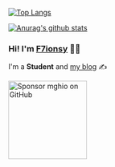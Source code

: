 [![Top Langs](https://github-readme-stats.vercel.app/api/top-langs/?username=F7ionsy&hide=html)](https://github.com/anuraghazra/github-readme-stats)

[![Anurag's github stats](https://github-readme-stats.vercel.app/api?username=F7ionsy&show_icons=true&theme=radical)](https://github.com/anuraghazra/github-readme-stats)

<!--
**F7ionsy/F7ionsy** is a ✨ _special_ ✨ repository because its `README.md` (this file) appears on your GitHub profile.

Here are some ideas to get you started:

- 🔭 I’m currently working on ...
- 🌱 I’m currently learning ...
- 👯 I’m looking to collaborate on ...
- 🤔 I’m looking for help with ...
- 💬 Ask me about ...
- 📫 How to reach me: ...
- 😄 Pronouns: ...
- ⚡ Fun fact: ...
-->
### Hi! I'm [F7ionsy](https://lihengdong.com/) 👋🏼

I'm a **Student**  and [my blog](https://lihengdong.com/) ✍️

<p>
  <a href="https://github.com/F7ionsy">
    <img src="https://user-images.githubusercontent.com/7629661/87821425-1f956c00-c870-11ea-9871-a76f99739501.png" width="156" alt="Sponsor mghio on GitHub" title="Sponsor mghio on GitHub">
  </a>
</p>
